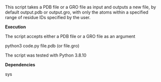 This script takes a PDB file or a GRO file as input and outputs a new file, by default output.pdb or output.gro, 
with only the atoms within a specified range of residue IDs specified by the user.



**Execution**

The script accepts either a PDB file or a GRO file as an argument

python3 code.py file.pdb (or file.gro)

The script was tested with Python 3.8.10





**Dependencies**

sys

